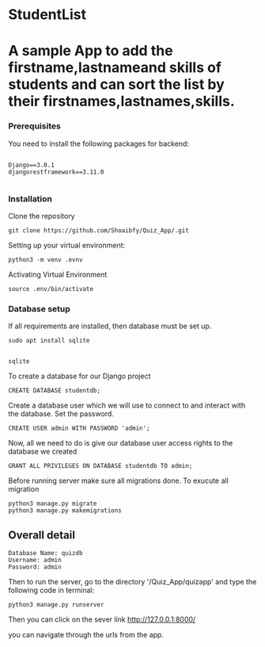 # StudentList

# A sample App to add the firstname,lastnameand skills of students and can sort the list by their firstnames,lastnames,skills.



### Prerequisites

You need to install the following packages for backend:

```

Django==3.0.1
djangorestframework==3.11.0


```
### Installation

Clone the repository

```
git clone https://github.com/Shoaibfy/Quiz_App/.git
```

Setting up your virtual environment:

```
python3 -m venv .evnv
```

Activating Virtual  Environment

```
source .env/bin/activate

```

### Database setup

If all requirements are installed, then  database must be set up.

```
sudo apt install sqlite


sqlite

```
To create a database for our Django project
```
CREATE DATABASE studentdb;

```
Create a database user which we will use to connect to and interact with the database. Set the password.
```
CREATE USER admin WITH PASSWORD 'admin';

```
Now, all we need to do is give our database user access rights to the database we created
```
GRANT ALL PRIVILEGES ON DATABASE studentdb TO admin;

```
Before running server make sure all migrations done. To exucute all migration
```
python3 manage.py migrate
python3 manage.py makemigrations

```

## Overall detail
```
Database Name: quizdb
Username: admin
Password: admin

```

Then to run the server, go to the directory '/Quiz_App/quizapp' and type the following code in terminal:

```
python3 manage.py runserver
```

Then you can click on the sever link http://127.0.0.1:8000/

you can navigate through the urls from the app.

